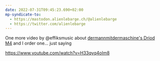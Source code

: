 ```yaml
---
date: 2022-07-31T09:45:23.690+02:00
mp-syndicate-to:
  - https://mastodon.alienlebarge.ch/@alienlebarge
  - https://twitter.com/alienlebarge
---
```

One more video by @effiksmusic about [dermannmitdermaschine's Driod M4](https://shop.dermannmitdermaschine.de/collections/frontpage/products/m4) and I order one... just saying

https://www.youtube.com/watch?v=H33qyq4oIm8
